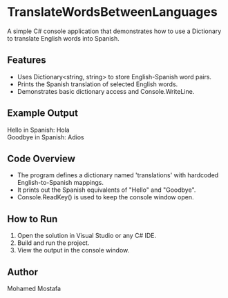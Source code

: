 # TranslateWordsBetweenLanguages

A simple C# console application that demonstrates how to use a Dictionary to translate English words into Spanish.

## Features
- Uses Dictionary<string, string> to store English-Spanish word pairs.
- Prints the Spanish translation of selected English words.
- Demonstrates basic dictionary access and Console.WriteLine.

## Example Output
Hello in Spanish: Hola  
Goodbye in Spanish: Adios

## Code Overview
- The program defines a dictionary named 'translations' with hardcoded English-to-Spanish mappings.
- It prints out the Spanish equivalents of "Hello" and "Goodbye".
- Console.ReadKey() is used to keep the console window open.

## How to Run
1. Open the solution in Visual Studio or any C# IDE.
2. Build and run the project.
3. View the output in the console window.

## Author
Mohamed Mostafa
